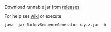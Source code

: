 Download runnable jar from [releases](https://github.com/dariober/Java-cafe/releases) 

For help see [wiki](https://github.com/dariober/Java-cafe/wiki/MarkovSequenceGenerator) or execute

```
java -jar MarkovSequenceGenerator-x.y.z.jar -h
```
